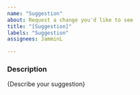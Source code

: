 ```yaml
---
name: "Suggestion"
about: Request a change you'd like to see
title: "[Suggestion]"
labels: "Suggestion"
assignees: JamminL

---
```


### Description
{Describe your suggestion}
